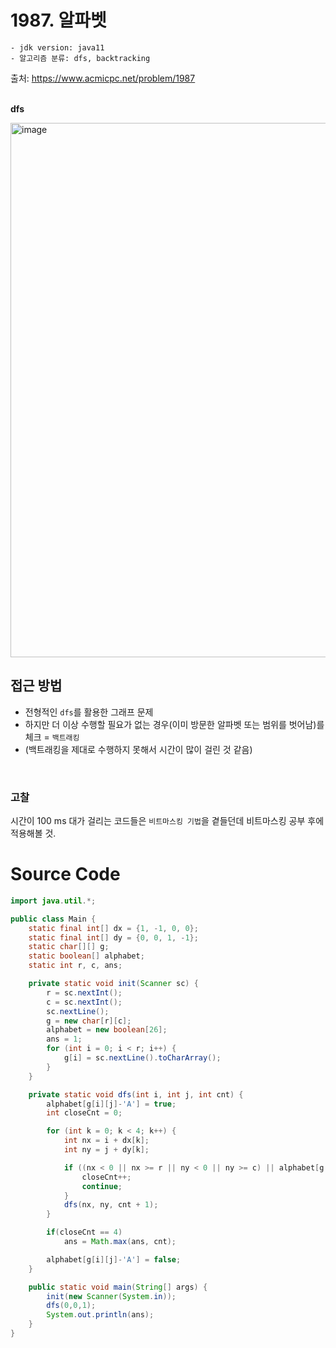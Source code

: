 # 1987. 알파벳

    - jdk version: java11
    - 알고리즘 분류: dfs, backtracking

출처: https://www.acmicpc.net/problem/1987
<br> <br>

**dfs**

<img width="855" alt="image" src="https://user-images.githubusercontent.com/56334513/166616066-d208c2bc-c902-4084-a140-a8ca9862a2d6.png">

<br>

## 접근 방법

- 전형적인 `dfs`를 활용한 그래프 문제
- 하지만 더 이상 수행할 필요가 없는 경우(이미 방문한 알파벳 또는 범위를 벗어남)를 체크 = `백트래킹`
- (백트래킹을 제대로 수행하지 못해서 시간이 많이 걸린 것 같음)

<br>

### 고찰

시간이 100 ms 대가 걸리는 코드들은 `비트마스킹 기법`을 곁들던데 비트마스킹 공부 후에 적용해볼 것. 

# Source Code

```java
import java.util.*;

public class Main {
    static final int[] dx = {1, -1, 0, 0};
    static final int[] dy = {0, 0, 1, -1};
    static char[][] g;
    static boolean[] alphabet;
    static int r, c, ans;

    private static void init(Scanner sc) {
        r = sc.nextInt();
        c = sc.nextInt();
        sc.nextLine();
        g = new char[r][c];
        alphabet = new boolean[26];
        ans = 1;
        for (int i = 0; i < r; i++) {
            g[i] = sc.nextLine().toCharArray();
        }
    }

    private static void dfs(int i, int j, int cnt) {
        alphabet[g[i][j]-'A'] = true;
        int closeCnt = 0;

        for (int k = 0; k < 4; k++) {
            int nx = i + dx[k];
            int ny = j + dy[k];

            if ((nx < 0 || nx >= r || ny < 0 || ny >= c) || alphabet[g[nx][ny]-'A']) {
                closeCnt++;
                continue;
            }
            dfs(nx, ny, cnt + 1);
        }

        if(closeCnt == 4)
            ans = Math.max(ans, cnt);

        alphabet[g[i][j]-'A'] = false;
    }

    public static void main(String[] args) {
        init(new Scanner(System.in));
        dfs(0,0,1);
        System.out.println(ans);
    }
}
```
